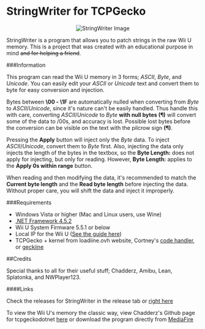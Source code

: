 # StringWriter for TCPGecko

<p align="center">
  <img src="http://i.imgur.com/rpvjpsC.png" alt="StringWriter Image"/>
</p>


StringWriter is a program that allows you to patch strings in the raw Wii U memory. This is a project that was created with an educational purpose in mind ~~and for helping a friend~~.

###Information

This program can read the Wii U memory in 3 forms; _ASCII_, _Byte_, and _Unicode_. You can easily edit your _ASCII_ or _Unicode_ text and convert them to byte for easy conversion and injection.

Bytes between **\00 - \1F** are automatically nulled when converting from _Byte_ to _ASCII_/_Unicode_, since it's nature can't be easily handled. Thus handle this with care, converting _ASCII_/_Unicode_ to _Byte_ **with null bytes (¶)** will convert some of the data to /00s, and accuracy is lost. Possible lost bytes before the conversion can be visible on the text with the pilcrow sign **(¶)**.

Pressing the **Apply** button will inject only the _Byte_ data. To inject _ASCII_/_Unicode_, convert them to _Byte_ first. Also, injecting the data only injects the length of the bytes in the textbox, so the **Byte Length:** does not apply for injecting, but only for reading. However, **Byte Length:** applies to the **Apply 0s within range** button.

When reading and then modifying the data, it's recommended to match the **Current byte length** and the **Read byte length** before injecting the data. Without proper care, you will shift the data and inject it improperly. 

###Requirements

+ Windows Vista or higher (Mac and Linux users, use Wine)
+ [.NET Framework 4.5.2](http://go.microsoft.com/fwlink/?LinkId=328843)
+ Wii U System Firmware 5.5.1 or below
+ Local IP for the Wii U ([See the guide here](https://github.com/OatmealDome/SplatoonUtilities/blob/master/Misc/FindingWiiUIP.md))
+ TCPGecko + kernel from loadiine.ovh website, Cortney's [code handler](https://gbatemp.net/threads/post-your-wiiu-cheat-codes-here.395443/), or [geckiine](https://gbatemp.net/threads/release-geckiine-tcpgecko-and-cafiine-combined.433057/)

##Credits

Special thanks to all for their useful stuff; Chadderz, Amibu, Lean, Splatonka, and NWPlayer123.

####Links

Check the releases for StringWriter in the release tab or [right here](https://github.com/yahya14/StringWriter_Gecko/releases)

To view the Wii U's memory the classic way, view Chadderz's Github page for tcpgeckodotnet [here](https://github.com/Chadderz121/tcp-gecko-dotnet) or download the program directly from [MediaFire](http://www.mediafire.com/download/a8ix5ofcqh9xgb6/Debug.zip)
